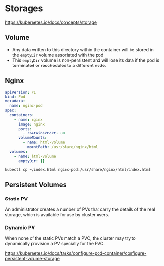 # Storages

https://kubernetes.io/docs/concepts/storage

## Volume

* Any data written to this directory within the container will be stored in the `emptyDir` volume associated with the pod
* This `emptyDir` volume is non-persistent and will lose its data if the pod is terminated or rescheduled to a different node.

## Nginx

```yaml
apiVersion: v1
kind: Pod
metadata:
  name: nginx-pod
spec:
  containers:
    - name: nginx
      image: nginx
      ports:
        - containerPort: 80
      volumeMounts:
        - name: html-volume
          mountPath: /usr/share/nginx/html
  volumes:
    - name: html-volume
      emptyDir: {}
```

```shell
kubectl cp ~/index.html nginx-pod:/usr/share/nginx/html/index.html
```

## Persistent Volumes

### Static PV

An administrator creates a number of PVs that carry the details of the real storage, which is available for use by cluster users.

### Dynamic PV

When none of the static PVs match a PVC, the cluster may try to dynamically provision a PV specially for the PVC.

https://kubernetes.io/docs/tasks/configure-pod-container/configure-persistent-volume-storage
